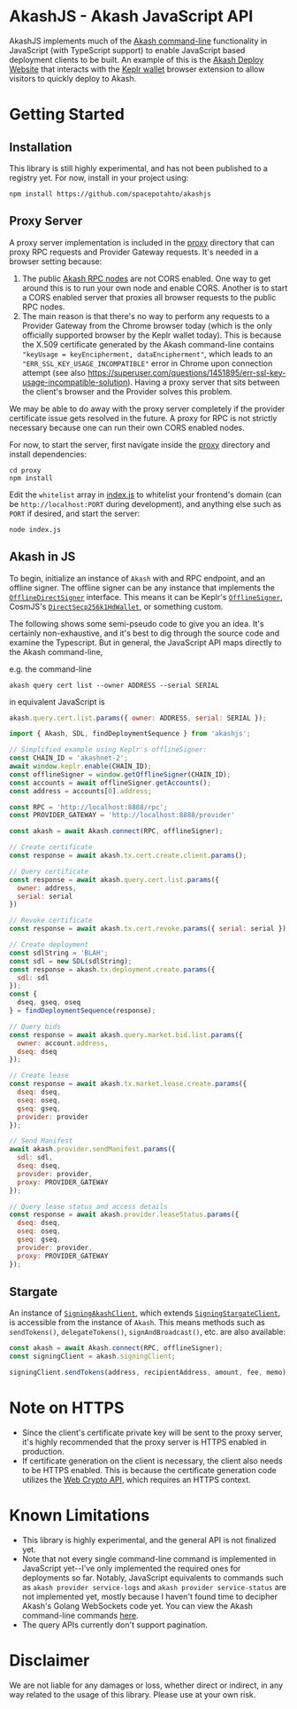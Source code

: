 # AkashJS - Akash JavaScript API
AkashJS implements much of the [Akash command-line](https://docs.akash.network/general-commands) functionality in JavaScript (with TypeScript support) to enable JavaScript based deployment clients to be built. An example of this is the [Akash Deploy Website](https://github.com/spacepotahto/akash-deploy-ui) that interacts with the [Keplr wallet](https://keplr.xyz/) browser extension to allow visitors to quickly deploy to Akash.

# Getting Started
## Installation
This library is still highly experimental, and has not been published to a registry yet. For now, install in your project using:
```shell
npm install https://github.com/spacepotahto/akashjs
```
## Proxy Server
A proxy server implementation is included in the [proxy](proxy) directory that can proxy RPC requests and Provider Gateway requests. It's needed in a browser setting because:
1) The public [Akash RPC nodes](https://github.com/ovrclk/net/blob/master/mainnet/rpc-nodes.txt) are not CORS enabled. One way to get around this is to run your own node and enable CORS. Another is to start a CORS enabled server that proxies all browser requests to the public RPC nodes.
2) The main reason is that there's no way to perform any requests to a Provider Gateway from the Chrome browser today (which is the only officially supported browser by the Keplr wallet today). This is because the X.509 certificate generated by the Akash command-line contains `"keyUsage = keyEncipherment, dataEncipherment"`, which leads to an `"ERR_SSL_KEY_USAGE_INCOMPATIBLE"` error in Chrome upon connection attempt (see also https://superuser.com/questions/1451895/err-ssl-key-usage-incompatible-solution). Having a proxy server that sits between the client's browser and the Provider solves this problem.

We may be able to do away with the proxy server completely if the provider certificate issue gets resolved in the future. A proxy for RPC is not strictly necessary because one can run their own CORS enabled nodes.

For now, to start the server, first navigate inside the [proxy](proxy) directory and install dependencies:
```shell
cd proxy
npm install
```
Edit the `whitelist` array in [index.js](proxy/index.js) to whitelist your frontend's domain (can be `http://localhost:PORT` during development), and anything else such as `PORT` if desired, and start the server:
```
node index.js
```

## Akash in JS
To begin, initialize an instance of `Akash` with and RPC endpoint, and an offline signer. The offline signer can be any instance that implements the [`OfflineDirectSigner`](https://github.com/cosmos/cosmjs/blob/main/packages/proto-signing/src/signer.ts) interface. This means it can be Keplr's [`OfflineSigner`](https://docs.keplr.app/api/cosmjs.html#connecting-with-cosmjs), CosmJS's [`DirectSecp256k1HdWallet`](https://github.com/cosmos/cosmjs/blob/main/packages/stargate/CUSTOM_PROTOBUF_CODECS.md#step-3a-instantiate-a-signing-client-using-your-custom-message-types), or something custom.

The following shows some semi-pseudo code to give you an idea. It's certainly non-exhaustive, and it's best to dig through the source code and examine the Typescript. But in general, the JavaScript API maps directly to the Akash command-line,

e.g. the command-line
```shell
akash query cert list --owner ADDRESS --serial SERIAL
```

in equivalent JavaScript is 
```javascript
akash.query.cert.list.params({ owner: ADDRESS, serial: SERIAL });
```

```javascript
import { Akash, SDL, findDeploymentSequence } from 'akashjs';

// Simplified example using Keplr's offlineSigner:
const CHAIN_ID = 'akashnet-2';
await window.keplr.enable(CHAIN_ID);
const offlineSigner = window.getOfflineSigner(CHAIN_ID);
const accounts = await offlineSigner.getAccounts();
const address = accounts[0].address;

const RPC = 'http://localhost:8888/rpc';
const PROVIDER_GATEWAY = 'http://localhost:8888/provider'

const akash = await Akash.connect(RPC, offlineSigner);

// Create certificate
const response = await akash.tx.cert.create.client.params();

// Query certificate
const response = await akash.query.cert.list.params({
  owner: address,
  serial: serial
})

// Revoke certificate
const response = await akash.tx.cert.revoke.params({ serial: serial });

// Create deployment
const sdlString = 'BLAH';
const sdl = new SDL(sdlString);
const response = akash.tx.deployment.create.params({
  sdl: sdl
});
const {
  dseq, gseq, oseq
} = findDeploymentSequence(response);

// Query bids
const response = await akash.query.market.bid.list.params({
  owner: account.address,
  dseq: dseq
});

// Create lease
const response = await akash.tx.market.lease.create.params({
  dseq: dseq,
  oseq: oseq,
  gseq: gseq,
  provider: provider
});

// Send Manifest
await akash.provider.sendManifest.params({
  sdl: sdl,
  dseq: dseq,
  provider: provider,
  proxy: PROVIDER_GATEWAY
});

// Query lease status and access details
const response = await akash.provider.leaseStatus.params({
  dseq: dseq,
  oseq: oseq,
  gseq: gseq,
  provider: provider,
  proxy: PROVIDER_GATEWAY
});
```

## Stargate
An instance of [`SigningAkashClient`](src/akash/signingAkashClient.ts), which extends [`SigningStargateClient`](https://github.com/cosmos/cosmjs/blob/main/packages/stargate/src/signingstargateclient.ts), is accessible from the instance of `Akash`. This means methods such as `sendTokens()`, `delegateTokens()`, `signAndBroadcast()`, etc. are also available:

```javascript
const akash = await Akash.connect(RPC, offlineSigner);
const signingClient = akash.signingClient;

signingClient.sendTokens(address, recipientAddress, amount, fee, memo);
```

# Note on HTTPS
- Since the client's certificate private key will be sent to the proxy server, it's highly recommended that the proxy server is HTTPS enabled in production.
- If certificate generation on the client is necessary, the client also needs to be HTTPS enabled. This is because the certificate generation code utilizes the [Web Crypto API](https://developer.mozilla.org/en-US/docs/Web/API/Web_Crypto_API), which requires an HTTPS context.

# Known Limitations
- This library is highly experimental, and the general API is not finalized yet.
- Note that not every single command-line command is implemented in JavaScript yet--I've only implemented the required ones for deployments so far. Notably, JavaScript equivalents to commands such as `akash provider service-logs` and `akash provider service-status` are not implemented yet, mostly because I haven't found time to decipher Akash's Golang WebSockets code yet. You can view the Akash command-line commands [here](https://docs.akash.network/general-commands).
- The query APIs currently don't support pagination.

# Disclaimer
We are not liable for any damages or loss, whether direct or indirect, in any way related to the usage of this library. Please use at your own risk.
